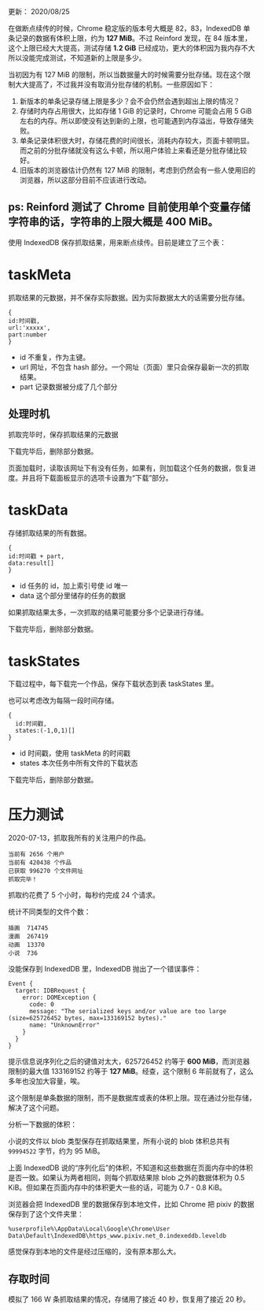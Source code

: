 更新： 2020/08/25

在做断点续传的时候，Chrome 稳定版的版本号大概是 82，83，IndexedDB 单条记录的数据有体积上限，约为 **127 MiB**。不过 Reinford 发现，在 84 版本里，这个上限已经大大提高，测试存储 **1.2 GiB** 已经成功，更大的体积因为我内存不大所以没能完成测试，不知道新的上限是多少。

当初因为有 127 MiB 的限制，所以当数据量大的时候需要分批存储。现在这个限制大大提高了，不过我并没有取消分批存储的机制。一些原因如下：

1. 新版本的单条记录存储上限是多少？会不会仍然会遇到超出上限的情况？
2. 存储时内存占用很大，比如存储 1 GiB 的记录时，Chrome 可能会占用 5 GiB 左右的内存。所以即使没有达到新的上限，也可能遇到内存溢出，导致存储失败。
3. 单条记录体积很大时，存储花费的时间很长，消耗内存较大，页面卡顿明显。而之前的分批存储就没有这么卡顿，所以用户体验上来看还是分批存储比较好。
4. 旧版本的浏览器估计仍然有 127 MiB 的限制，考虑到仍然会有一些人使用旧的浏览器，所以这部分目前不应该进行改动。

ps: Reinford 测试了 Chrome 目前使用单个变量存储字符串的话，字符串的上限大概是 400 MiB。
--------

使用 IndexedDB 保存抓取结果，用来断点续传。目前是建立了三个表：

# taskMeta

抓取结果的元数据，并不保存实际数据。因为实际数据太大的话需要分批存储。


```
{
id:时间戳,
url:'xxxxx',
part:number
}
```

- id 不重复，作为主键。
- url   网址，不包含 hash 部分。一个网址（页面）里只会保存最新一次的抓取结果。
- part  记录数据被分成了几个部分

## 处理时机

抓取完毕时，保存抓取结果的元数据

下载完毕后，删除部分数据。

页面加载时，读取该网址下有没有任务，如果有，则加载这个任务的数据，恢复进度。并且将下载面板显示的选项卡设置为“下载”部分。

# taskData

存储抓取结果的所有数据。

```
{
id:时间戳 + part,
data:result[]
}
```

- id 任务的 id，加上索引号使 id 唯一
- data  这个部分里储存的任务的数据

如果抓取结果太多，一次抓取的结果可能要分多个记录进行存储。

下载完毕后，删除部分数据。

# taskStates

下载过程中，每下载完一个作品，保存下载状态到表 taskStates 里。

也可以考虑改为每隔一段时间存储。

```
{
  id:时间戳,
  states:(-1,0,1)[]
}
```

- id 时间戳，使用 taskMeta 的时间戳
- states 本次任务中所有文件的下载状态

下载完毕后，删除部分数据。

# 压力测试

2020-07-13，抓取我所有的关注用户的作品。

```
当前有 2656 个用户
当前有 420438 个作品
已获取 996270 个文件网址
抓取完毕！
```

抓取约花费了 5 个小时，每秒约完成 24 个请求。

统计不同类型的文件个数：

```
插画  714745
漫画  267419
动画  13370
小说  736
```

没能保存到 IndexedDB 里，IndexedDB 抛出了一个错误事件：

```
Event {
  target: IDBRequest {
    error: DOMException {
      code: 0
      message: "The serialized keys and/or value are too large (size=625726452 bytes, max=133169152 bytes)."
      name: "UnknownError"
    }
  }
}
```

提示信息说序列化之后的键值对太大，625726452 约等于 **600 MiB**，而浏览器限制的最大值 133169152 约等于 **127 MiB**。经查，这个限制 6 年前就有了，这么多年也没加大容量，唉。

这个限制是单条数据的限制，而不是数据库或表的体积上限。现在通过分批存储，解决了这个问题。

分析一下数据的体积：

小说的文件以 blob 类型保存在抓取结果里，所有小说的 blob 体积总共有 `99994522` 字节，约为 95 MiB。

上面 IndexedDB 说的“序列化后”的体积，不知道和这些数据在页面内存中的体积是否一致。如果认为两者相同，则每个抓取结果除 blob 之外的数据体积为 0.5 KiB。但如果在页面内存中的体积更大一些的话，可能为 0.7 - 0.8 KiB。

浏览器会把 IndexedDB 里的数据保存到本地文件，比如 Chrome 把 pixiv 的数据保存到了这个文件夹里：

```
%userprofile%\AppData\Local\Google\Chrome\User Data\Default\IndexedDB\https_www.pixiv.net_0.indexeddb.leveldb
```

感觉保存到本地的文件是经过压缩的，没有原本那么大。

## 存取时间

模拟了 166 W 条抓取结果的情况，存储用了接近 40 秒，恢复用了接近 20 秒。